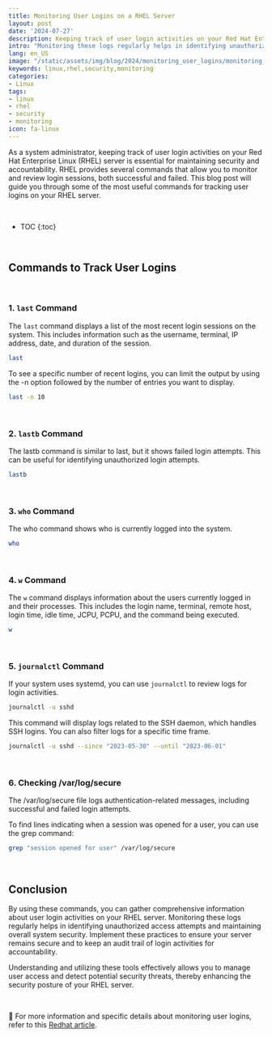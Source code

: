 ```yaml
---
title: Monitoring User Logins on a RHEL Server
layout: post
date: '2024-07-27'
description: Keeping track of user login activities on your Red Hat Enterprise Linux (RHEL) server is essential for maintaining security and accountability.
intro: "Monitoring these logs regularly helps in identifying unauthorized access attempts and maintaining overall system security."
lang: en_US
image: "/static/assets/img/blog/2024/monitoring_user_logins/monitoring_user_logins.jpg"
keywords: linux,rhel,security,monitoring
categories:
- Linux
tags:
- linux
- rhel
- security
- monitoring
icon: fa-linux
---
```


As a system administrator, keeping track of user login activities on your Red Hat Enterprise Linux (RHEL) server is essential for maintaining security and accountability. RHEL provides several commands that allow you to monitor and review login sessions, both successful and failed. This blog post will guide you through some of the most useful commands for tracking user logins on your RHEL server.

<br>

* TOC 
{:toc}

<br>

## Commands to Track User Logins

<br>

### 1. `last` Command

The `last` command displays a list of the most recent login sessions on the system. This includes information such as the username, terminal, IP address, date, and duration of the session.

```bash
last
```

To see a specific number of recent logins, you can limit the output by using the -n option followed by the number of entries you want to display.

```bash
last -n 10
```

<br>

### 2. `lastb` Command

The lastb command is similar to last, but it shows failed login attempts. This can be useful for identifying unauthorized login attempts.

```bash
lastb
```

<br>

### 3. `who` Command
The who command shows who is currently logged into the system.

```bash
who
```

<br>

### 4. `w` Command
The `w` command displays information about the users currently logged in and their processes. This includes the login name, terminal, remote host, login time, idle time, JCPU, PCPU, and the command being executed.

```bash
w
```

<br>

### 5. `journalctl` Command
If your system uses systemd, you can use `journalctl` to review logs for login activities.

```bash
journalctl -u sshd
```

This command will display logs related to the SSH daemon, which handles SSH logins. You can also filter logs for a specific time frame.

```bash
journalctl -u sshd --since "2023-05-30" --until "2023-06-01"
```

<br>

### 6. Checking /var/log/secure
The /var/log/secure file logs authentication-related messages, including successful and failed login attempts.

To find lines indicating when a session was opened for a user, you can use the grep command:

```bash
grep "session opened for user" /var/log/secure
```

<br>

## Conclusion

By using these commands, you can gather comprehensive information about user login activities on your RHEL server. Monitoring these logs regularly helps in identifying unauthorized access attempts and maintaining overall system security. Implement these practices to ensure your server remains secure and to keep an audit trail of login activities for accountability.

Understanding and utilizing these tools effectively allows you to manage user access and detect potential security threats, thereby enhancing the security posture of your RHEL server.

<br>

📝 For more information and specific details about monitoring user logins, refer to this [Redhat article](https://www.redhat.com/sysadmin/monitor-users-linux).
